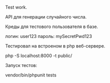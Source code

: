 Test work.

API для генерации случайного числа.

Креды для тестового пользователя в базе.

логин: user123
пароль: mySecretPwd123

Тестировал на встроеном в php веб-сервере.

php -S localhost:8000 -t public/

Запуск тестов:

vendor/bin/phpunit tests
